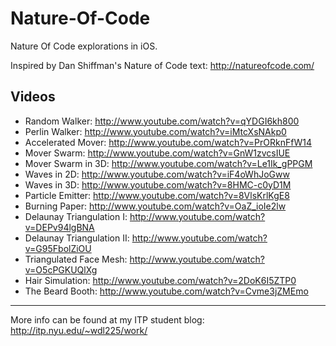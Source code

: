 Nature-Of-Code
==============

Nature Of Code explorations in iOS.

Inspired by Dan Shiffman's Nature of Code text:
http://natureofcode.com/

Videos
---
* Random Walker: http://www.youtube.com/watch?v=qYDGI6kh800
* Perlin Walker: http://www.youtube.com/watch?v=iMtcXsNAkp0
* Accelerated Mover: http://www.youtube.com/watch?v=PrORknFfW14
* Mover Swarm: http://www.youtube.com/watch?v=GnW1zvcsIUE
* Mover Swarm in 3D: http://www.youtube.com/watch?v=Le1Ik_gPPGM
* Waves in 2D: http://www.youtube.com/watch?v=iF4oWhJoGww
* Waves in 3D: http://www.youtube.com/watch?v=8HMC-c0yD1M
* Particle Emitter: http://www.youtube.com/watch?v=8VlsKrlKgE8
* Burning Paper: http://www.youtube.com/watch?v=OaZ_ioIe2lw
* Delaunay Triangulation I: http://www.youtube.com/watch?v=DEPv94lgBNA
* Delaunay Triangulation II: http://www.youtube.com/watch?v=G95FbolZiOU 
* Triangulated Face Mesh: http://www.youtube.com/watch?v=O5cPGKUQlXg
* Hair Simulation: http://www.youtube.com/watch?v=2DoK6I5ZTP0
* The Beard Booth: http://www.youtube.com/watch?v=Cvme3jZMEmo

---

More info can be found at my ITP student blog:
http://itp.nyu.edu/~wdl225/work/
